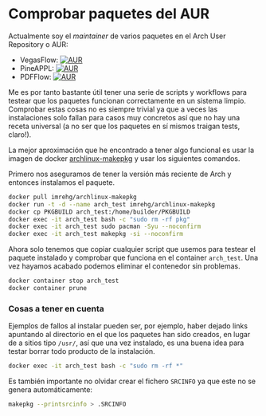# Comprobar paquetes del AUR

Actualmente soy el _maintainer_ de varios paquetes en el Arch User Repository o AUR:

- VegasFlow: [![AUR](https://img.shields.io/aur/version/python-vegasflow)](https://aur.archlinux.org/packages/python-vegasflow/)
- PineAPPL: [![AUR](https://img.shields.io/aur/version/pineappl)](https://aur.archlinux.org/packages/pineappl)
- PDFFlow: [![AUR](https://img.shields.io/aur/version/python-pdfflow)](https://aur.archlinux.org/packages/python-pdfflow)

Me es por tanto bastante útil tener una serie de scripts y workflows para testear que los paquetes funcionan
correctamente en un sistema limpio.
Comprobar estas cosas no es siempre trivial ya que a veces las instalaciones solo fallan para casos muy concretos
así que no hay una receta universal (a no ser que los paquetes en sí mismos traigan tests, claro!).

La mejor aproximación que he encontrado a tener algo funcional es usar la imagen de docker [archlinux-makepkg](https://hub.docker.com/r/imrehg/archlinux-makepkg/dockerfile)
y usar los siguientes comandos.

Primero nos aseguramos de tener la versión más reciente de Arch y entonces instalamos el paquete.

```bash
docker pull imrehg/archlinux-makepkg
docker run -t -d --name arch_test imrehg/archlinux-makepkg
docker cp PKGBUILD arch_test:/home/builder/PKGBUILD
docker exec -it arch_test bash -c "sudo rm -rf pkg"
docker exec -it arch_test sudo pacman -Syu --noconfirm
docker exec -it arch_test makepkg -si --noconfirm
```

Ahora solo tenemos que copiar cualquier script que usemos para testear el paquete instalado y comprobar que funciona en el
container ``arch_test``.
Una vez hayamos acabado podemos eliminar el contenedor sin problemas.

```bash
docker container stop arch_test
docker container prune
```

### Cosas a tener en cuenta
Ejemplos de fallos al instalar pueden ser, por ejemplo, haber dejado links apuntando
al directorio en el que los paquetes han sido creados, en lugar de a sitios tipo `/usr/`,
así que una vez instalado, es una buena idea para testar borrar todo producto de la instalación.

```bash
docker exec -it arch_test bash -c "sudo rm -rf *"
```

Es también importante no olvidar crear el fichero ``SRCINFO`` ya que este no se genera automáticamente:

```bash
makepkg --printsrcinfo > .SRCINFO
```

